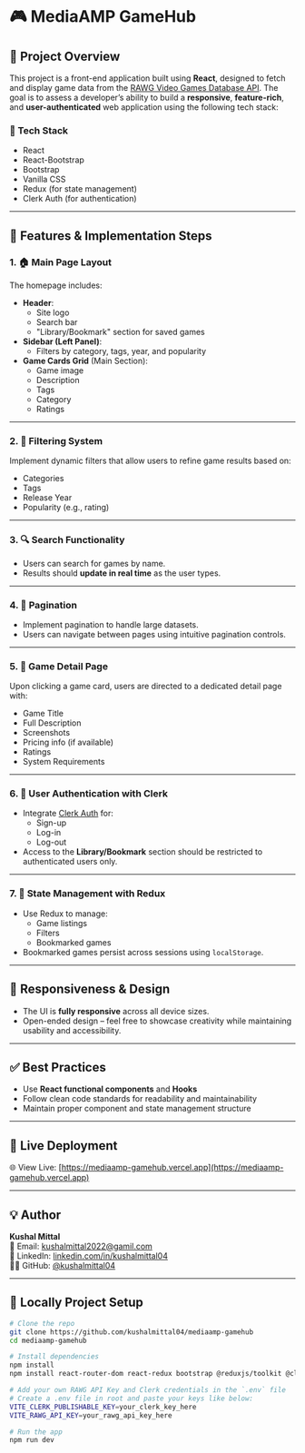# 🎮 MediaAMP GameHub

## 📌 Project Overview

This project is a front-end application built using **React**, designed to fetch and display game data from the [RAWG Video Games Database API](https://rawg.io/apidocs). The goal is to assess a developer’s ability to build a **responsive**, **feature-rich**, and **user-authenticated** web application using the following tech stack:

### 🔧 Tech Stack
- React
- React-Bootstrap
- Bootstrap
- Vanilla CSS
- Redux (for state management)
- Clerk Auth (for authentication)

---

## 🚀 Features & Implementation Steps

### 1. 🏠 Main Page Layout
The homepage includes:
- **Header**:  
  - Site logo  
  - Search bar  
  - "Library/Bookmark" section for saved games  
- **Sidebar (Left Panel)**:  
  - Filters by category, tags, year, and popularity  
- **Game Cards Grid** (Main Section):  
  - Game image  
  - Description  
  - Tags  
  - Category  
  - Ratings  

---

### 2. 🧮 Filtering System
Implement dynamic filters that allow users to refine game results based on:
- Categories
- Tags
- Release Year
- Popularity (e.g., rating)

---

### 3. 🔍 Search Functionality
- Users can search for games by name.
- Results should **update in real time** as the user types.

---

### 4. 📄 Pagination
- Implement pagination to handle large datasets.
- Users can navigate between pages using intuitive pagination controls.

---

### 5. 🎯 Game Detail Page
Upon clicking a game card, users are directed to a dedicated detail page with:
- Game Title
- Full Description
- Screenshots
- Pricing info (if available)
- Ratings
- System Requirements

---

### 6. 🔐 User Authentication with Clerk
- Integrate [Clerk Auth](https://clerk.dev/) for:
  - Sign-up
  - Log-in
  - Log-out
- Access to the **Library/Bookmark** section should be restricted to authenticated users only.

---

### 7. 🧠 State Management with Redux
- Use Redux to manage:
  - Game listings
  - Filters
  - Bookmarked games
- Bookmarked games persist across sessions using `localStorage`.

---

## 📱 Responsiveness & Design
- The UI is **fully responsive** across all device sizes.
- Open-ended design – feel free to showcase creativity while maintaining usability and accessibility.

---

## ✅ Best Practices
- Use **React functional components** and **Hooks**
- Follow clean code standards for readability and maintainability
- Maintain proper component and state management structure

---

## 🔗 Live Deployment

🌐 View Live: [https://mediaamp-gamehub.vercel.app](https://mediaamp-gamehub.vercel.app)

---

## 💡 Author

**Kushal Mittal**  
📧 Email: kushalmittal2022@gamil.com  
💼 LinkedIn: [linkedin.com/in/kushalmittal04](https://www.linkedin.com/in/kushalmittal04)  
🧑‍💻 GitHub: [@kushalmittal04](https://github.com/kushalmittal04)

---

## 📂 Locally Project Setup

```bash
# Clone the repo
git clone https://github.com/kushalmittal04/mediaamp-gamehub
cd mediaamp-gamehub

# Install dependencies
npm install
npm install react-router-dom react-redux bootstrap @reduxjs/toolkit @clerk/themes @clerk/clerk-react react-bootstrap react-icons

# Add your own RAWG API Key and Clerk credentials in the `.env` file
# Create a .env file in root and paste your keys like below:
VITE_CLERK_PUBLISHABLE_KEY=your_clerk_key_here
VITE_RAWG_API_KEY=your_rawg_api_key_here

# Run the app
npm run dev


